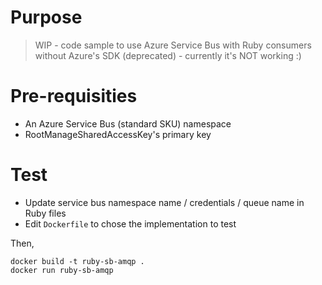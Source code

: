 # Purpose

> WIP - code sample to use Azure Service Bus with Ruby consumers without Azure's SDK (deprecated) - currently it's NOT working :)

# Pre-requisities

- An Azure Service Bus (standard SKU) namespace
- RootManageSharedAccessKey's primary key

# Test

- Update service bus namespace name / credentials / queue name in Ruby files
- Edit `Dockerfile` to chose the implementation to test

Then,

```
docker build -t ruby-sb-amqp .
docker run ruby-sb-amqp
```
